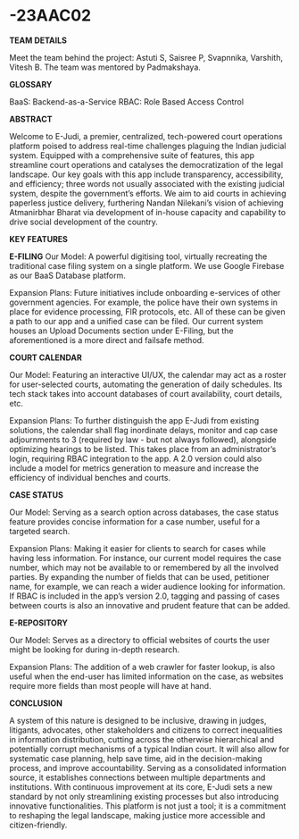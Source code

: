 # -23AAC02

**TEAM DETAILS**

Meet the team behind the project: Astuti S, Saisree P, Svapnnika, Varshith, Vitesh B. The team was mentored by Padmakshaya.

**GLOSSARY**

BaaS: Backend-as-a-Service
RBAC: Role Based Access Control 

**ABSTRACT**

Welcome to E-Judi, a premier, centralized, tech-powered court operations platform poised to address real-time challenges plaguing the Indian judicial system. Equipped with a comprehensive suite of features, this app streamline court operations and catalyses the democratization of the legal landscape. Our key goals with this app include transparency, accessibility, and efficiency; three words not usually associated with the existing judicial system, despite the government’s efforts. We aim to aid courts in achieving paperless justice delivery, furthering Nandan Nilekani’s vision of achieving Atmanirbhar Bharat via development of in-house capacity and capability to drive social development of the country. 

**KEY FEATURES**

**E-FILING** 
Our Model: A powerful digitising tool, virtually recreating the traditional case filing system on a single platform. We use Google Firebase as our BaaS Database platform. 

Expansion Plans: Future initiatives include onboarding e-services of other government agencies. For example, the police have their own systems in place for evidence processing, FIR protocols, etc. All of these can be given a path to our app and a unified case can be filed. Our current system houses an Upload Documents section under E-Filing, but the aforementioned is a more direct and failsafe method. 

**COURT CALENDAR**

Our Model: Featuring an interactive UI/UX, the calendar may act as a roster for user-selected courts, automating the generation of daily schedules. Its tech stack takes into account databases of court availability, court details, etc. 

Expansion Plans: To further distinguish the app E-Judi from existing solutions, the calendar shall flag inordinate delays, monitor and cap case adjournments to 3 (required by law - but not always followed), alongside optimizing hearings to be listed. This takes place from an administrator’s login, requiring RBAC integration to the app. A 2.0 version could also include a model for metrics generation to measure and increase the efficiency of individual benches and courts.

**CASE STATUS**

Our Model: Serving as a search option across databases, the case status feature provides concise information for a case number, useful for a targeted search. 

Expansion Plans: Making it easier for clients to search for cases while having less information. For instance, our current model requires the case number, which may not be available to or remembered by all the involved parties. By expanding the number of fields that can be used, petitioner name, for example, we can reach a wider audience looking for information. If RBAC is included in the app’s version 2.0, tagging and passing of cases between courts is also an innovative and prudent feature that can be added.

**E-REPOSITORY**

Our Model: Serves as a directory to official websites of courts the user might be looking for during in-depth research.

Expansion Plans: The addition of a web crawler for faster lookup, is also useful when the end-user has limited information on the case, as websites require more fields than most people will have at hand.


**CONCLUSION** 

A system of this nature is designed to be inclusive, drawing in judges, litigants, advocates, other stakeholders and citizens to correct inequalities in information distribution, cutting across the otherwise hierarchical and potentially corrupt mechanisms of a typical Indian court. It will also allow for systematic case planning, help save time, aid in the decision-making process, and improve accountability. Serving as a consolidated information source, it establishes connections between multiple departments and institutions. With continuous improvement at its core, E-Judi sets a new standard by not only streamlining existing processes but also introducing innovative functionalities. This platform is not just a tool; it is a commitment to reshaping the legal landscape, making justice more accessible and citizen-friendly.
